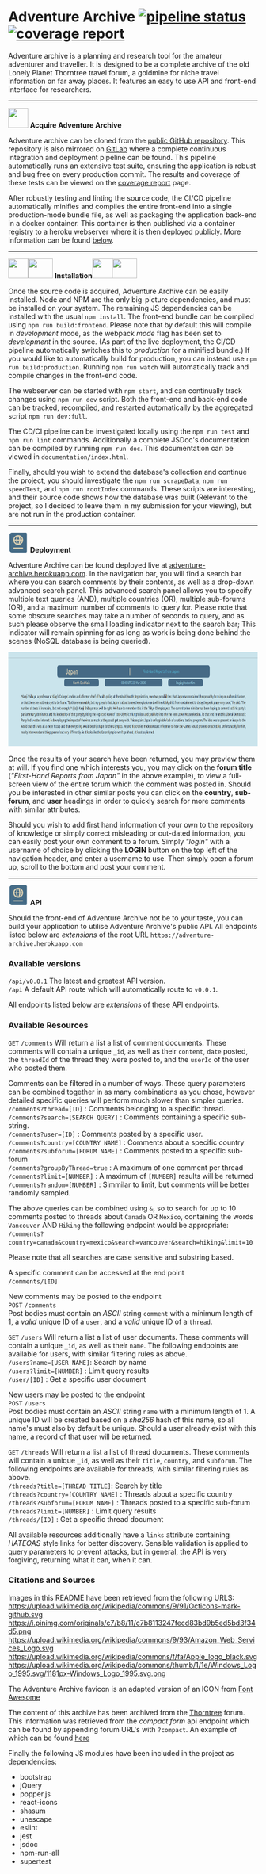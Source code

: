 
# Adventure Archive [![pipeline status](https://gitlab.com/brennanwilkes/adventure-archive/badges/main/pipeline.svg) ](https://gitlab.com/brennanwilkes/adventure-archive/-/pipelines)[![coverage report](https://gitlab.com/brennanwilkes/adventure-archive/badges/main/coverage.svg)](https://brennanwilkes.gitlab.io/adventure-archive/)

Adventure archive is a planning and research tool for the amateur adventurer and traveller. It is designed to be a complete archive of the old Lonely Planet Thorntree travel forum, a goldmine for niche travel information on far away places. It features an easy to use API and front-end interface for researchers.

---

<img src=https://upload.wikimedia.org/wikipedia/commons/9/91/Octicons-mark-github.svg width=40px height=40px> **Acquire Adventure Archive**

Adventure archive can be cloned from the [public GitHub repository](https://github.com/brennanwilkes/adventure-archive). This repository is also mirrored on [GitLab](https://gitlab.com/brennanwilkes/adventure-archive/) where a complete continuous integration and deployment pipeline can be found. This pipeline automatically runs an extensive test suite, ensuring the application is robust and bug free on every production commit. The results and coverage of these tests can be viewed on the [coverage report](https://brennanwilkes.gitlab.io/adventure-archive/) page.  

  After robustly testing and linting the source code, the CI/CD pipeline automatically minifies and compiles the entire front-end into a single production-mode bundle file, as well as packaging the application back-end in a docker container. This container is then published via a container registry to a heroku webserver where it is then deployed publicly. More information can be found [below](#Deployment).  

---

<img src=https://i.pinimg.com/originals/c7/b8/11/c7b8113247fecd83bd9b5ed5bd3f34d5.png width=40px height=40px><img src=https://upload.wikimedia.org/wikipedia/commons/9/93/Amazon_Web_Services_Logo.svg width=50px height=40px> **Installation**<img src=https://upload.wikimedia.org/wikipedia/commons/f/fa/Apple_logo_black.svg width=40px height=40px><img src=https://upload.wikimedia.org/wikipedia/commons/thumb/1/1e/Windows_Logo_1995.svg/1181px-Windows_Logo_1995.svg.png width=50px height=40px>  

  Once the source code is acquired, Adventure Archive can be easily installed. Node and NPM are the only big-picture dependencies, and must be installed on your system. The remaining JS dependencies can be installed with the usual `npm install`. The front-end bundle can be compiled using `npm run build:frontend`. Please note that by default this will compile in *development* mode, as the webpack *mode* flag has been set to *development* in the source. (As part of the live deployment, the CI/CD pipeline automatically switches this to *production* for a minified bundle.) If you would like to automatically build for production, you can instead use `npm run build:production`. Running `npm run watch` will automatically track and compile changes in the front-end code.  

The webserver can be started with `npm start`, and can continually track changes using `npm run dev` script. Both the front-end and back-end code can be tracked, recompiled, and restarted automatically by the aggregated script `npm run dev:full`.  

The CD/CI pipeline can be investigated locally using the `npm run test` and `npm run lint` commands. Additionally a complete JSDoc's documentation can be compiled by running `npm run doc`. This documentation can be viewed in `documentation/index.html`.

Finally, should you wish to extend the database's collection and continue the project, you should investigate the `npm run scrapeData`, `npm run speedTest`, and `npm run rootIndex` commands. These scripts are interesting, and their source code shows how the database was built (Relevant to the project, so I decided to leave them in my submission for your viewing), but are not run in the production container.  

---

<img src=https://raw.githubusercontent.com/brennanwilkes/adventure-archive/main/public-frontend/favicon.png width=40px height=40px> **Deployment**  

Adventure Archive can be found deployed live at [adventure-archive.herokuapp.com](https://adventure-archive.herokuapp.com/). In the navigation bar, you will find a search bar where you can search comments by their contents, as well as a drop-down advanced search panel. This advanced search panel allows you to specify multiple text queries (AND), multiple countries (OR), multiple sub-forums (OR), and a maximum number of comments to query for. Please note that some obscure searches may take a number of seconds to query, and as such please observe the small loading indicator next to the search bar; This indicator will remain spinning for as long as work is being done behind the scenes (NoSQL database is being queried).  

<img src=https://raw.githubusercontent.com/brennanwilkes/adventure-archive/main/assets/demo1.png width=863px height=190px>  

Once the results of your search have been returned, you may preview them at will. If you find one which interests you, you may click on the **forum title** (*"First-Hand Reports from Japan"* in the above example), to view a full-screen view of the entire forum which the comment was posted in. Should you be interested in other similar posts you can click on the **country**, **sub-forum**, and **user** headings in order to quickly search for more comments with similar attributes.   

Should you wish to add first hand information of your own to the repository of knowledge or simply correct misleading or out-dated information, you can easily post your own comment to a forum. Simply *"login"* with a username of choice by clicking the **LOGIN** button on the top left of the navigation header, and enter a username to use. Then simply open a forum up, scroll to the bottom and post your comment.  

---

<img src=https://raw.githubusercontent.com/brennanwilkes/adventure-archive/main/public-frontend/favicon.png width=40px height=40px> **API**  

Should the front-end of Adventure Archive not be to your taste, you can build your application to utilise Adventure Archive's public API. All endpoints listed below are *extensions* of the root URL `https://adventure-archive.herokuapp.com`  
  ### Available versions  
 `/api/v0.0.1` The latest and greatest API version.  
 `/api` A default API route which will automatically route to `v0.0.1`.  

All endpoints listed below are *extensions* of these API endpoints.  

 ### Available Resources  

`GET`  `/comments` Will return a list a list of comment documents. These comments will contain a unique `_id`, as well as their `content`, `date` posted, the `threadId` of the thread they were posted to, and the `userId` of the user who posted them.   

Comments can be filtered in a number of ways. These query parameters can be combined together in as many combinations as you chose, however detailed specific queries will perform much slower than simpler queries.  
`/comments?thread=[ID]` : Comments belonging to a specific thread.  
`/comments?search=[SEARCH QUERY]` :  Comments containing a specific sub-string.  
`/comments?user=[ID]` : Comments posted by a specific user.  
`/comments?country=[COUNTRY NAME]` : Comments about a specific country  
`/comments?subforum=[FORUM NAME]` : Comments posted to a specific sub-forum  
`/comments?groupByThread=true` : A maximum of one comment per thread  
`/comments?limit=[NUMBER]` : A maximum of `[NUMBER]` results will be returned  
`/comments?random=[NUMBER]` : Simmilar to limit, but comments will be better randomly sampled.   

The above queries can be combined using `&`, so to search for up to 10 comments posted to threads about `Canada` OR `Mexico`, containing the words `Vancouver` AND `Hiking` the following endpoint would be appropriate:   
`/comments?country=canada&country=mexico&search=vancouver&search=hiking&limit=10`    

Please note that all searches are case sensitive and substring based.    

A specific comment can be accessed at the end point  
`/comments/[ID]`   

New comments may be posted to the endpoint   
`POST` `/comments`   
Post bodies must contain an *ASCII* string `comment` with a minimum length of 1, a *valid* unique ID of a `user`, and a *valid* unique ID of a `thread`.  

`GET`  `/users` Will return a list a list of user documents. These comments will contain a unique `_id`, as well as their `name`. The following endpoints are available for users, with similar filtering rules as above.  
`/users?name=[USER NAME]`: Search by name  
`/users?limit=[NUMBER]` : Limit query results  
`/user/[ID]` : Get a specific user document  

New users may be posted to the endpoint    
`POST` `/users`    
Post bodies must contain an *ASCII* string `name` with a minimum length of 1. A unique ID will be created based on a *sha256* hash of this name, so all name's must also by default be unique. Should a user already exist with this name, a record of that user will be returned.    

`GET`  `/threads` Will return a list a list of thread documents. These comments will contain a unique `_id`, as well as their `title`, `country`, and `subforum`. The following endpoints are available for threads, with similar filtering rules as above.  
`/threads?title=[THREAD TITLE]`: Search by title  
`/threads?country=[COUNTRY NAME]` : Threads about a specific country  
`/threads?subforum=[FORUM NAME]` : Threads posted to a specific sub-forum  
`/threads?limit=[NUMBER]` : Limit query results  
`/threads/[ID]` : Get a specific thread document    

All available resources additionally have a `links` attribute containing *HATEOAS* style links for better discovery. Sensible validation is applied to query parameters to prevent attacks, but in general, the API is very forgiving, returning what it can, when it can.  

### Citations and Sources

Images in this README have been retrieved from the following URLS:  
https://upload.wikimedia.org/wikipedia/commons/9/91/Octicons-mark-github.svg  
https://i.pinimg.com/originals/c7/b8/11/c7b8113247fecd83bd9b5ed5bd3f34d5.png  
https://upload.wikimedia.org/wikipedia/commons/9/93/Amazon_Web_Services_Logo.svg  
https://upload.wikimedia.org/wikipedia/commons/f/fa/Apple_logo_black.svg  
https://upload.wikimedia.org/wikipedia/commons/thumb/1/1e/Windows_Logo_1995.svg/1181px-Windows_Logo_1995.svg.png  

The Adventure Archive favicon is an adapted version of an ICON from [Font Awesome](https://fontawesome.com/icons/passport?style=solid)  

The content of this archive has been archived from the [Thorntree](https://www.lonelyplanet.com/thorntree/forums) forum. This information was retrieved from the *compact form* api endpoint which can be found by appending forum URL's with `?compact`. An example of which can be found [here](https://www.lonelyplanet.com/thorntree/forums/africa/topics/africa-branch-faq/compact?)  

Finally the following JS modules have been included in the project as dependencies:
 - bootstrap
 - jQuery
 - popper.js
 - react-icons
 - shasum
 - unescape
 - eslint
 - jest
 - jsdoc
 - npm-run-all
 - supertest

